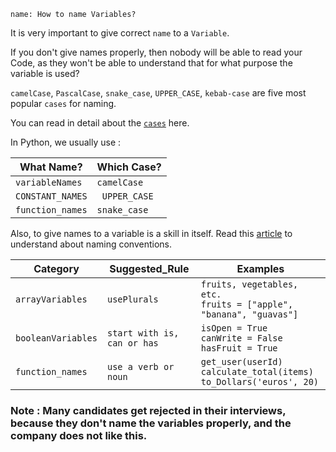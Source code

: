 ```ngMeta
name: How to name Variables? 
```


It is very important to give correct `name` to a `Variable`.  
  
If you don't give names properly, then nobody will be able to read your Code, as they won't be able to understand that for what purpose the variable is used?

`camelCase`, 
`PascalCase`,
`snake_case`,
`UPPER_CASE`,
`kebab-case`
are five most popular `cases` for naming.

You can read in detail about the [`cases`](https://www.chaseadams.io/most-common-programming-case-types/) here.

In Python, we usually use :

| What Name?       | Which Case?  |
|----------------|--------------|
| `variableNames`  | `camelCase`  |
| `CONSTANT_NAMES` |` UPPER_CASE` |
| `function_names` | `snake_case` |

Also, to give names to a variable is a skill in itself. Read this [article](https://hackernoon.com/the-art-of-naming-variables-52f44de00aad) to understand about naming conventions.

| Category           | Suggested_Rule            | Examples                                                               |
|--------------------|---------------------------|------------------------------------------------------------------------|
| `arrayVariables`   | `usePlurals `               | `fruits, vegetables, etc.`<br>`fruits = ["apple", "banana", "guavas"]`     |
| `booleanVariables` |`start with is, can or has`| `isOpen = True`<br>`canWrite = False`<br>`hasFruit = True`                  |
| `function_names `  | `use a verb or noun `       | `get_user(userId)`<br>`calculate_total(items)`<br>`to_Dollars('euros', 20)`  |



### Note : Many candidates get rejected in their interviews, because they don't name the variables properly, and the company does not like this.
